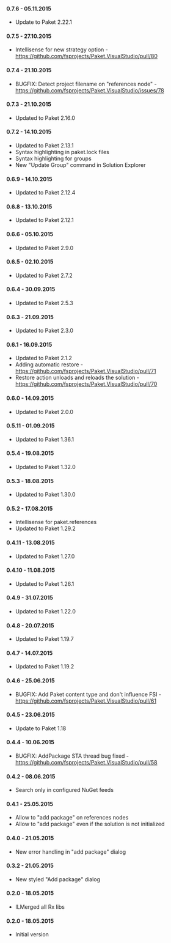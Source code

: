 #### 0.7.6 - 05.11.2015
* Update to Paket 2.22.1

#### 0.7.5 - 27.10.2015
* Intellisense for new strategy option - https://github.com/fsprojects/Paket.VisualStudio/pull/80

#### 0.7.4 - 21.10.2015
* BUGFIX: Detect project filename on "references node" - https://github.com/fsprojects/Paket.VisualStudio/issues/78

#### 0.7.3 - 21.10.2015
* Updated to Paket 2.16.0

#### 0.7.2 - 14.10.2015
* Updated to Paket 2.13.1
* Syntax highlighting in paket.lock files
* Syntax highlighting for groups
* New "Update Group" command in Solution Explorer

#### 0.6.9 - 14.10.2015
* Updated to Paket 2.12.4

#### 0.6.8 - 13.10.2015
* Updated to Paket 2.12.1

#### 0.6.6 - 05.10.2015
* Updated to Paket 2.9.0

#### 0.6.5 - 02.10.2015
* Updated to Paket 2.7.2

#### 0.6.4 - 30.09.2015
* Updated to Paket 2.5.3
 
#### 0.6.3 - 21.09.2015
* Updated to Paket 2.3.0

#### 0.6.1 - 16.09.2015
* Updated to Paket 2.1.2
* Adding automatic restore - https://github.com/fsprojects/Paket.VisualStudio/pull/71
* Restore action unloads and reloads the solution - https://github.com/fsprojects/Paket.VisualStudio/pull/70

#### 0.6.0 - 14.09.2015
* Updated to Paket 2.0.0

#### 0.5.11 - 01.09.2015
* Updated to Paket 1.36.1

#### 0.5.4 - 19.08.2015
* Updated to Paket 1.32.0

#### 0.5.3 - 18.08.2015
* Updated to Paket 1.30.0

#### 0.5.2 - 17.08.2015
* Intellisense for paket.references
* Updated to Paket 1.29.2

#### 0.4.11 - 13.08.2015
* Updated to Paket 1.27.0

#### 0.4.10 - 11.08.2015
* Updated to Paket 1.26.1

#### 0.4.9 - 31.07.2015
* Updated to Paket 1.22.0

#### 0.4.8 - 20.07.2015
* Updated to Paket 1.19.7

#### 0.4.7 - 14.07.2015
* Updated to Paket 1.19.2

#### 0.4.6 - 25.06.2015
* BUGFIX: Add Paket content type and don't influence FSI - https://github.com/fsprojects/Paket.VisualStudio/pull/61

#### 0.4.5 - 23.06.2015
* Update to Paket 1.18 

#### 0.4.4 - 10.06.2015
* BUGFIX: AddPackage STA thread bug fixed - https://github.com/fsprojects/Paket.VisualStudio/pull/58

#### 0.4.2 - 08.06.2015
* Search only in configured NuGet feeds 

#### 0.4.1 - 25.05.2015
* Allow to "add package" on references nodes
* Allow to "add package" even if the solution is not initialized

#### 0.4.0 - 21.05.2015
* New error handling in "add package" dialog

#### 0.3.2 - 21.05.2015
* New styled "Add package" dialog

#### 0.2.0 - 18.05.2015
* ILMerged all Rx libs

#### 0.2.0 - 18.05.2015
* Initial version
